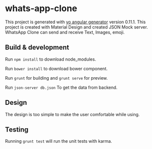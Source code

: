 # whats-app-clone

This project is generated with [yo angular generator](https://github.com/yeoman/generator-angular)
version 0.11.1.
This project is created with Material Design and created JSON Mock server.
WhatsApp Clone can send and receive Text, Images, emoji.

## Build & development

Run `npm install` to download node_modules.

Run `bower install` to download bower component.

Run `grunt` for building and `grunt serve` for preview.

Run `json-server db.json` To get the data from backend.


## Design

The design is too simple to make the user comfortable while using.


## Testing

Running `grunt test` will run the unit tests with karma.
